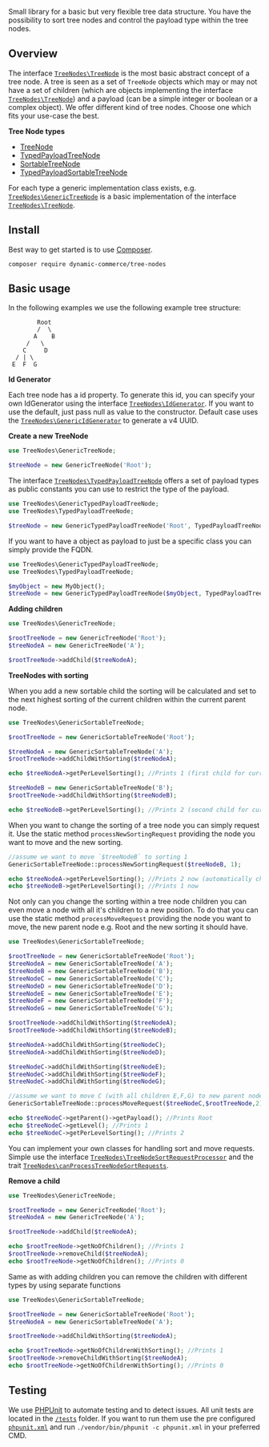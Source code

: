 Small library for a basic but very flexible tree data structure. You have the possibility to sort tree nodes and control the payload type within the tree nodes.

## Overview

The interface [`TreeNodes\TreeNode`](src/TreeNode.php) is the most basic abstract concept of a tree node. A tree is seen as a set of `TreeNode` objects which may or may not have a set of children (which are objects implementing the interface [`TreeNodes\TreeNode`](src/TreeNode.php)) and a payload (can be a simple integer or boolean or a complex object).
We offer different kind of tree nodes. Choose one which fits your use-case the best.

**Tree Node types**

- [TreeNode](src/TreeNode.php)
- [TypedPayloadTreeNode](src/TypedPayloadTreeNode.php)
- [SortableTreeNode](src/SortableTreeNode.php)
- [TypedPayloadSortableTreeNode](src/TypedPayloadSortableTreeNode.php)

For each type a generic implementation class exists, e.g. [`TreeNodes\GenericTreeNode`](src/GenericTreeNode.php) is a basic implementation of the interface [`TreeNodes\TreeNode`](src/TreeNode.php).

## Install

Best way to get started is to use [Composer](https://getcomposer.org/).

`composer require dynamic-commerce/tree-nodes`

## Basic usage

In the following examples we use the following example tree structure:

```
        Root
        /  \
       A    B
     /   \
    C     D
  / | \
 E  F  G
```

**Id Generator**

Each tree node has a id property. To generate this id, you can specify your own IdGenerator using the interface [`TreeNodes\IdGenerator`](src/IdGenerator.php). If you want to use the default, just pass null as value to the constructor. Default case uses the [`TreeNodes\GenericIdGenerator`](src/GenericIdGenerator.php) to generate a v4 UUID.

**Create a new TreeNode**

```php
use TreeNodes\GenericTreeNode;

$treeNode = new GenericTreeNode('Root');
```

The interface [`TreeNodes\TypedPayloadTreeNode`](src/TypedPayloadTreeNode.php) offers a set of payload types as public constants you can use to restrict the type of the payload.

```php
use TreeNodes\GenericTypedPayloadTreeNode;
use TreeNodes\TypedPayloadTreeNode;

$treeNode = new GenericTypedPayloadTreeNode('Root', TypedPayloadTreeNode::PAYLOAD_TYPE_STRING, null);
```

If you want to have a object as payload to just be a specific class you can simply provide the FQDN.

```php
use TreeNodes\GenericTypedPayloadTreeNode;
use TreeNodes\TypedPayloadTreeNode;

$myObject = new MyObject();
$treeNode = new GenericTypedPayloadTreeNode($myObject, TypedPayloadTreeNode::PAYLOAD_TYPE_OBJECT_WITH_FQDN,MyObject::class);
```

**Adding children**

```php
use TreeNodes\GenericTreeNode;

$rootTreeNode = new GenericTreeNode('Root');
$treeNodeA = new GenericTreeNode('A');

$rootTreeNode->addChild($treeNodeA);
```

**TreeNodes with sorting**

When you add a new sortable child the sorting will be calculated and set to the next highest sorting of the current children within the current parent node.

```php
use TreeNodes\GenericSortableTreeNode;

$rootTreeNode = new GenericSortableTreeNode('Root');

$treeNodeA = new GenericSortableTreeNode('A');
$rootTreeNode->addChildWithSorting($treeNodeA);

echo $treeNodeA->getPerLevelSorting(); //Prints 1 (first child for current parent node)

$treeNodeB = new GenericSortableTreeNode('B');
$rootTreeNode->addChildWithSorting($treeNodeB);

echo $treeNodeB->getPerLevelSorting(); //Prints 2 (second child for current parent node)
```

When you want to change the sorting of a tree node you can simply request it. Use the static method `processNewSortingRequest` providing the node you want to move and the new sorting.

```php
//assume we want to move `$treeNodeB` to sorting 1
GenericSortableTreeNode::processNewSortingRequest($treeNodeB, 1);

echo $treeNodeA->getPerLevelSorting(); //Prints 2 now (automatically changed within the sort request)
echo $treeNodeB->getPerLevelSorting(); //Prints 1 now
```

Not only can you change the sorting within a tree node children you can even move a node with all it's children to a new position. To do that you can use the static method `processMoveRequest` providing the node you want to move, the new parent node e.g. Root and the new sorting it should have.

```php
use TreeNodes\GenericSortableTreeNode;

$rootTreeNode = new GenericSortableTreeNode('Root');
$treeNodeA = new GenericSortableTreeNode('A');
$treeNodeB = new GenericSortableTreeNode('B');
$treeNodeC = new GenericSortableTreeNode('C');
$treeNodeD = new GenericSortableTreeNode('D');
$treeNodeE = new GenericSortableTreeNode('E');
$treeNodeF = new GenericSortableTreeNode('F');
$treeNodeG = new GenericSortableTreeNode('G');

$rootTreeNode->addChildWithSorting($treeNodeA);
$rootTreeNode->addChildWithSorting($treeNodeB);

$treeNodeA->addChildWithSorting($treeNodeC);
$treeNodeA->addChildWithSorting($treeNodeD);

$treeNodeC->addChildWithSorting($treeNodeE);
$treeNodeC->addChildWithSorting($treeNodeF);
$treeNodeC->addChildWithSorting($treeNodeG);

//assume we want to move C (with all children E,F,G) to new parent node Root and sorting 2.
GenericSortableTreeNode::processMoveRequest($treeNodeC,$rootTreeNode,2);

echo $treeNodeC->getParent()->getPayload(); //Prints Root
echo $treeNodeC->getLevel(); //Prints 1
echo $treeNodeC->getPerLevelSorting(); //Prints 2
```

You can implement your own classes for handling sort and move requests. Simple use the interface [`TreeNodes\TreeNodeSortRequestProcessor`](src/TreeNodeSortRequestProcessor.php) and the trait [`TreeNodes\canProcessTreeNodeSortRequests`](src/canProcessTreeNodeSortRequests.php).

**Remove a child**

```php
use TreeNodes\GenericTreeNode;

$rootTreeNode = new GenericTreeNode('Root');
$treeNodeA = new GenericTreeNode('A');

$rootTreeNode->addChild($treeNodeA);

echo $rootTreeNode->getNoOfChildren(); //Prints 1
$rootTreeNode->removeChild($treeNodeA);
echo $rootTreeNode->getNoOfChildren(); //Prints 0
```

Same as with adding children you can remove the children with different types by using separate functions

```php
use TreeNodes\GenericSortableTreeNode;

$rootTreeNode = new GenericSortableTreeNode('Root');
$treeNodeA = new GenericSortableTreeNode('A');

$rootTreeNode->addChildWithSorting($treeNodeA);

echo $rootTreeNode->getNoOfChildrenWithSorting(); //Prints 1
$rootTreeNode->removeChildWithSorting($treeNodeA);
echo $rootTreeNode->getNoOfChildrenWithSorting(); //Prints 0
```

## Testing

We use [PHPUnit](https://phpunit.de/) to automate testing and to detect issues. All unit tests are located in the [`/tests`](tests) folder. If you want to run them use the pre configured [`phpunit.xml`](phpunit.xml) and run `./vendor/bin/phpunit -c phpunit.xml` in your preferred CMD.
